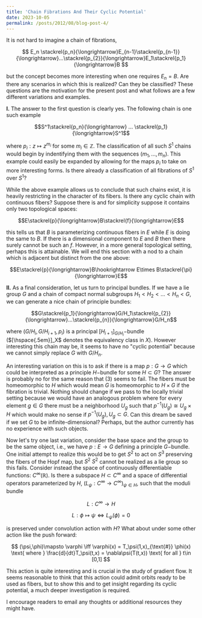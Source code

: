 ```yaml
---
title: 'Chain Fibrations And Their Cyclic Potential'
date: 2023-10-05
permalink: /posts/2012/08/blog-post-4/
---
```


It is not hard to imagine a chain of fibrations, 

$$
E_n \stackrel{p_n}{\longrightarrow}E_{n-1}\stackrel{p_{n-1}}{\longrightarrow}...\stackrel{p_{2}}{\longrightarrow}E_1\stackrel{p_1}{\longrightarrow}B
$$

but the concept becomes more interesting when one requires $E_n=B$. Are there any scenarios in which this is realized? Can they be classified? These questions are the motivation for the present post and what follows are a few different variations and examples.

**I.**  The answer to the first question is clearly yes. The following chain is one such example

$$S^1\stackrel{p_n}{\longrightarrow} ... \stackrel{p_1}{\longrightarrow}S^1$$

where $p_i: z\mapsto z^{m_i}$ for some $m_i\in \mathbb{Z}$. The classification of all such $S^1$ chains would begin by indentifying them with the sequences $(m_1,...,m_n)$. This example could easily be expanded by allowing for the maps $p_i$ to take on more interesting forms. Is there already a classification of all fibrations of $S^1$ over $S^1$? 

While the above example allows us to conclude that such chains exist, it is heavily restricting in the character of its fibers. Is there any cyclic chain with continuous fibers? Suppose there is and for simplicity suppose it contains only two topological spaces:

$$E\stackrel{p}{\longrightarrow}B\stackrel{f}{\longrightarrow}E$$

this tells us that $B$ is parameterizing continuous fibers in $E$ while $E$ is doing the same to $B$. If there is a dimensional component to $E$ and $B$ then there surely cannot be such an $f$. However, in a more general topological setting, perhaps this is attainable. We will end this section with a nod to a chain which is adjacent but distinct from the one above:

$$E\stackrel{p}{\longrightarrow}B\hookrightarrow E\times B\stackrel{\pi}{\longrightarrow}E$$

**II.** As a final consideration, let us turn to principal bundles. If we have a lie group $G$ and a chain of compact normal subgroups $H_1 < H_2 < ... < H_n < G$, we can generate a nice chain of principle bundles:

$$G\stackrel{p_1}{\longrightarrow}G/H_1\stackrel{p_{2}}{\longrightarrow}...\stackrel{p_{n}}{\longrightarrow}G/H_n$$

where $(G/H_i,G/H_{i+1},p_i)$ is a principal $[H_{i+1}]_{G/H_i}-$bundle ($[\hspace{.5em}]_X$ denotes the equivalency class in $X$). However interesting this chain may be, it seems to have no "cyclic potential" because we cannot simply replace $G$ with $G/H_n$. 

An interesting variation on this is to ask if there is a map $p: G\to G$ which could be interpreted as a principle $H-$bundle for some $H\subset G$? The answer is probably no for the same reason that (3) seems to fail. The fibers must be homeomorphic to $H$ which would mean $G$ is homeomorphic to $H\times G$ if the fibration is trivial. Nothing should change if we pass to the locally trivial setting because we would have an analogous problem where for every element $g\in G$ there must be a neighborhood $U_g$ such that $p^{-1}(U_g)\cong U_g \times H$ which would make no sense if $p^{-1}(U_g),U_g \subset G$. Can this dream be saved if we set $G$ to be infinite-dimensional? Perhaps, but the author currently has no experience with such objects.

Now let's try one last variation, consider the base space and the group to be the same object, i.e., we have $p: E\to G$ defining a principle $G-$bundle. One initial attempt to realize this would be to get $S^2$ to act on $S^3$ preserving the fibers of the Hopf map, but $S^2$ $S^2$ cannot be realized as a lie group so this fails. Consider instead the space of continuously differentiable functions: $C^\infty (\mathbb{R})$. Is there a subspace $H\subset C^\infty$ and a space of differential operators parameterized by $H$, $(L_\psi: C^\infty \to C^\infty)_{\psi\in H}$, such that the moduli bundle 

$$L: C^\infty \to H $$

$$L: \phi \mapsto \psi \iff L_\psi(\phi) = 0$$ 

is preserved under convolution action with $H$? What about under some other action like the push forward: 

$$
(\psi,\phi)\mapsto \varphi \iff \varphi(x) = T_\psi(1,x)_{\text{#}} \phi(x) \text{ where } \frac{d}{dt}T_\psi(t,x) = \nabla\psi(T(t,x)) \text{ for all } t\in [0,1] 
$$

This action is quite interesting and is crucial in the study of gradient flow. It seems reasonable to think that this action could admit orbits ready to be used as fibers, but to show this and to get insight regarding its cyclic potential, a much deeper investigation is required. 



I encourage readers to email any thoughts or additional resources they might have.
